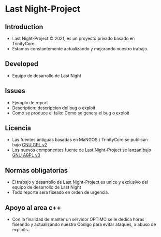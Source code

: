 # Last Night-Project

## Introduction

- Last Night-Project © 2021, es un proyecto privado basado en TrinityCore. 
- Estamos constantemente actualizando y mejorando nuestro trabajo.

## Developed 

+ Equipo de desarrollo de Last Night

## Issues

+ Ejemplo de report
+ Description: descripcion del bug o exploit
+ Como se produce el fallo: Como se genera el bug o exploit

## Licencia

+ Las fuentes antiguas basadas en MaNGOS / TrinityCore se publican bajo [GNU GPL v2](https://github.com/ClownedDev/Release-Project/blob/main/LICENSE-GPL2)
+ Los nuevos componentes fuente de Last Night-Project se lanzan bajo [GNU AGPL v3](https://github.com/ClownedDev/Release-Project/blob/main/LICENSE-AGPL3)

## Normas obligatorias

- El trabajo y desarrollo de Last Night-Project es unico y exclusivo del equipo de desarrollo de Last Night
- Todo reporte sera fixeado en orden de urgencia.

## Apoyo al area c++

- Con la finalidad de manter un servidor OPTIMO se le dedica horas fixeando y actualizando nuestro Codigo para evitar ataques, o abuso de exploits. 

## 
